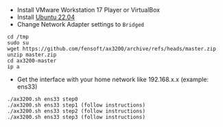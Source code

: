 - Install VMware Workstation 17 Player or VirtualBox
- Install [Ubuntu 22.04](https://www.osboxes.org/ubuntu/)
- Change Network Adapter settings to `Bridged`
```
cd /tmp
sudo su
wget https://github.com/fensoft/ax3200/archive/refs/heads/master.zip
unzip master.zip
cd ax3200-master
ip a
```
- Get the interface with your home network like 192.168.x.x (example: ens33)
```
./ax3200.sh ens33 step0
./ax3200.sh ens33 step1 (follow instructions)
./ax3200.sh ens33 step2 (follow instructions)
./ax3200.sh ens33 step3 (follow instructions)
```
